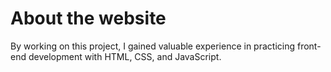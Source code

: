 # About the website
By working on this project, I gained valuable experience in practicing front-end development with HTML, CSS, and JavaScript.
